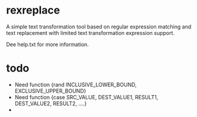 rexreplace
==========

A simple text transformation tool based on regular expression matching and text replacement with limited text transformation expression support.

Dee help.txt for more information.

todo
==========
 -  Need function {rand INCLUSIVE_LOWER_BOUND, EXCLUSIVE_UPPER_BOUND}
 -  Need function {case SRC_VALUE, DEST_VALUE1, RESULT1, DEST_VALUE2, RESULT2, ....}
 -  
